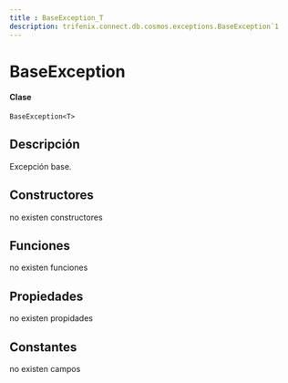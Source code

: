 ```yaml
---
title : BaseException_T
description: trifenix.connect.db.cosmos.exceptions.BaseException`1
---
```


# BaseException<T>

<CodeBlock slots = 'heading, code' repeat = '1' languages = 'C#' />

#### Clase
```
BaseException<T>
```

## Descripción
Excepción base.
## Constructores

no existen constructores


## Funciones

no existen funciones

## Propiedades

no existen propidades

## Constantes
no existen campos

